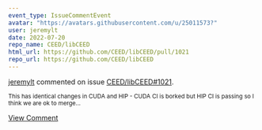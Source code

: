 ```yaml
---
event_type: IssueCommentEvent
avatar: "https://avatars.githubusercontent.com/u/25011573?"
user: jeremylt
date: 2022-07-20
repo_name: CEED/libCEED
html_url: https://github.com/CEED/libCEED/pull/1021
repo_url: https://github.com/CEED/libCEED
---
```


<a href='https://github.com/jeremylt' target='_blank'>jeremylt</a> commented on issue <a href='https://github.com/CEED/libCEED/pull/1021' target='_blank'>CEED/libCEED#1021</a>.

<small>This has identical changes in CUDA and HIP - CUDA CI is borked but HIP CI is passing so I think we are ok to merge...</small>

<a href='https://github.com/CEED/libCEED/pull/1021' target='_blank'>View Comment</a>